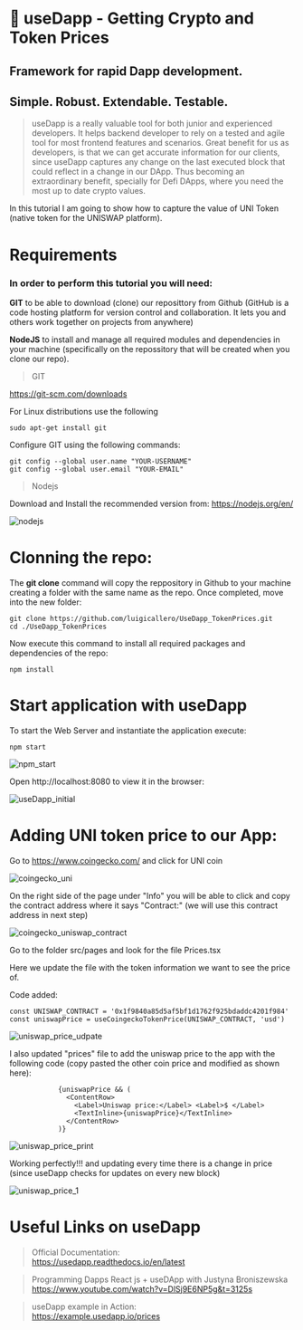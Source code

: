 🤝 useDapp - Getting Crypto and Token Prices
==============================================

## Framework for rapid Dapp development.
Simple. Robust. Extendable. Testable.
-----------------------------------------
> useDapp is a really valuable tool for both junior and experienced developers. It helps backend developer to rely on a tested and agile tool for most frontend features and scenarios. Great benefit for us as developers, is that we can get accurate information for our clients, since useDapp captures any change on the last executed block that could reflect in a change in our DApp. Thus becoming an extraordinary benefit, specially for Defi DApps, where you need the most up to date crypto values.

In this tutorial I am going to show how to capture the value of UNI Token (native token for the UNISWAP platform).

#
Requirements
===============
### In order to perform this tutorial you will need:
  **GIT** to be able to download (clone) our reposittory from Github (GitHub is a code hosting platform for version control and collaboration. It lets you and others work together on projects from anywhere)
  
  **NodeJS** to install and manage all required modules and dependencies in your machine (specifically on the repossitory that will be created when you clone our repo).


> GIT

https://git-scm.com/downloads

For Linux distributions use the following
```
sudo apt-get install git
```

Configure GIT using the following commands:
```
git config --global user.name "YOUR-USERNAME"
git config --global user.email "YOUR-EMAIL"
```

> Nodejs
 
Download and Install the recommended version from: https://nodejs.org/en/ 

![nodejs](https://user-images.githubusercontent.com/58836287/131609738-faa4cce2-3058-4824-b1ca-57b04dc52113.png)

#
Clonning the repo:
================
The **git clone** command will copy the reppository in Github to your machine creating a folder with the same name as the repo. Once completed, move into the new folder:
```
git clone https://github.com/luigicallero/UseDapp_TokenPrices.git
cd ./UseDapp_TokenPrices
```
Now execute this command to install all required packages and dependencies of the repo:
```
npm install
```

#
Start application with useDapp
===============
To start the Web Server and instantiate the application execute:
```
npm start
```
![npm_start](https://user-images.githubusercontent.com/58836287/131610483-080ab8c0-6489-41cf-986f-a9af3d8d42e8.png)

Open http://localhost:8080 to view it in the browser:

![useDapp_initial](https://user-images.githubusercontent.com/58836287/131610505-58d740ee-af08-4127-ba67-532b6906c1df.png)

#
Adding UNI token price to our App:
===========================

Go to https://www.coingecko.com/ and click for UNI coin

![coingecko_uni](https://user-images.githubusercontent.com/58836287/131666093-a66496e0-8edf-4b87-a90d-b23c1dfc10b9.png)



On the right side of the page under "Info" you will be able to click and copy the contract address where it says "Contract:" (we will use this contract address in next step)

![coingecko_uniswap_contract](https://user-images.githubusercontent.com/58836287/131666114-00a109c5-2bf2-40b0-ae74-d0d28090486d.png)


Go to the folder src/pages and look for the file Prices.tsx

Here we update the file with the token information we want to see the price of.

Code added:
 ```
 const UNISWAP_CONTRACT = '0x1f9840a85d5af5bf1d1762f925bdaddc4201f984'
 const uniswapPrice = useCoingeckoTokenPrice(UNISWAP_CONTRACT, 'usd') 
 ```
![uniswap_price_udpate](https://user-images.githubusercontent.com/58836287/131611099-3946b1e7-7e6f-4ab5-9978-1b4e81be4840.png)


I also updated "prices" file to add the uniswap price to the app with the following code (copy pasted the other coin price and modified as shown here):
```
            {uniswapPrice && (
              <ContentRow>
                <Label>Uniswap price:</Label> <Label>$ </Label>
                <TextInline>{uniswapPrice}</TextInline>
              </ContentRow>
            )}
```
![uniswap_price_print](https://user-images.githubusercontent.com/58836287/131611108-ce3332aa-c855-47d7-ac5a-cf467ef1f969.png)

Working perfectly!!! and updating every time there is a change in price (since useDapp checks for updates on every new block)

![uniswap_price_1](https://user-images.githubusercontent.com/58836287/131609569-ad04de74-dab3-43c7-b1b1-41636c715593.png)

#
Useful Links on useDapp
=====
>Official Documentation: \
https://usedapp.readthedocs.io/en/latest

>Programming Dapps React js + useDApp with Justyna Broniszewska \
https://www.youtube.com/watch?v=DlSj9E6NP5g&t=3125s

>useDapp example in Action: \
https://example.usedapp.io/prices

